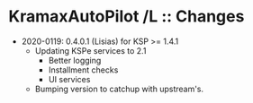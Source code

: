# KramaxAutoPilot /L :: Changes

* 2020-0119: 0.4.0.1 (Lisias) for KSP >= 1.4.1
	+ Updating KSPe services to 2.1
		+ Better logging
		+ Installment checks
		+ UI services
	+ Bumping version to catchup with upstream's.  
